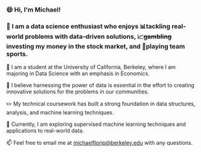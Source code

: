 ### 😄 Hi, I'm Michael! 
### 👋 I am a data science enthusiast who enjoys 📊tackling real-world problems with data-driven solutions, 📈~~gambling~~ investing my money in the stock market, and 🏀playing team sports.

🐻 I am a student at the University of California, Berkeley, where I am majoring in Data Science with an emphasis in Economics.  
  
🤝 I believe harnessing the power of data is essential in the effort to creating innovative solutions for the problems in our communities.  
  
✏️ My technical coursework has built a strong foundation in data structures, analysis, and machine learning techniques.  
  
🤔 Currently, I am exploring supervised machine learning techniques and applications to real-world data.  
  
📫 Feel free to email me at michaelflorip@berkeley.edu with any questions.

<!--
**michaelflorip/michaelflorip** is a ✨ _special_ ✨ repository because its `README.md` (this file) appears on your GitHub profile.

Here are some ideas to get you started:

- 🔭 I’m currently working on ...
- 🌱 I’m currently learning ...
- 👯 I’m looking to collaborate on ...
- 🤔 I’m looking for help with ...
- 💬 Ask me about ...
- 📫 How to reach me: ...
- 😄 Pronouns: ...
- ⚡ Fun fact: ...
-->
